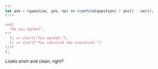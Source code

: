 
```js run
*!*
let ask = (question, yes, no) => (confirm(question) ? yes() : no());
*/!*

ask(
  "Do you agree?",
*!*
  () => alert("You agreed."),
  () => alert("You canceled the execution.")
*/!*
);
```

Looks short and clean, right?
